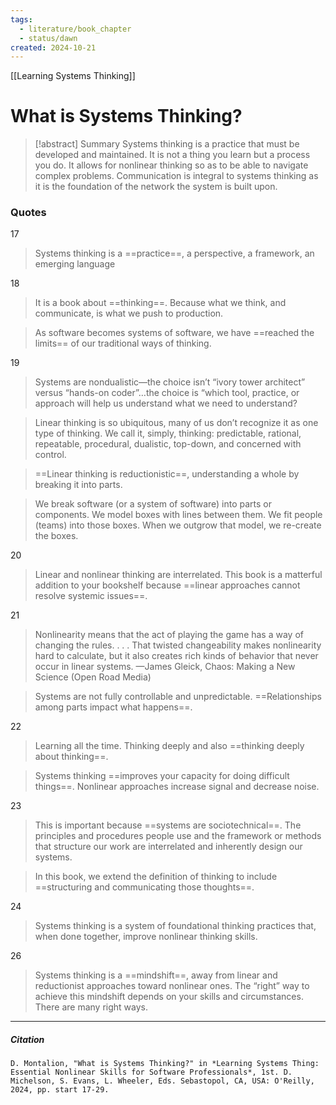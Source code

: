```yaml
---
tags:
  - literature/book_chapter
  - status/dawn
created: 2024-10-21
---
```

[[Learning Systems Thinking]]
# What is Systems Thinking?

> [!abstract] Summary
> Systems thinking is a practice that must be developed and maintained. It is not a thing you learn but a process you do. It allows for nonlinear thinking so as to be able to navigate complex problems. Communication is integral to systems thinking as it is the foundation of the network the system is built upon.
### Quotes

17
> Systems thinking is a ==practice==, a perspective, a framework, an emerging language

18
> It is a book about ==thinking==. Because what we think, and communicate, is what we push to production.

> As software becomes systems of software, we have ==reached the limits== of our traditional ways of thinking.

19
> Systems are nondualistic—the choice isn’t “ivory tower architect” versus “hands-on coder”…the choice is “which tool, practice, or approach will help us understand what we need to understand?

> Linear thinking is so ubiquitous, many of us don’t recognize it as one type of thinking. We call it, simply, thinking: predictable, rational, repeatable, procedural, dualistic, top-down, and concerned with control.

> ==Linear thinking is reductionistic==, understanding a whole by breaking it into parts.

> We break software (or a system of software) into parts or components. We model boxes with lines between them. We fit people (teams) into those boxes. When we outgrow that model, we re-create the boxes.

20
> Linear and nonlinear thinking are interrelated. This book is a matterful addition to your bookshelf because ==linear approaches cannot resolve systemic issues==.

21
> Nonlinearity means that the act of playing the game has a way of changing the rules. . . . That twisted changeability makes nonlinearity hard to calculate, but it also creates rich kinds of behavior that never occur in linear systems.
> —James Gleick, Chaos: Making a New Science (Open Road Media)

> Systems are not fully controllable and unpredictable. ==Relationships among parts impact what happens==.

22
> Learning all the time. Thinking deeply and also ==thinking deeply about thinking==.

> Systems thinking  ==improves your capacity for doing difficult things==.
> Nonlinear approaches increase signal and decrease noise.

23
> This is important because ==systems are sociotechnical==. The principles and procedures people use and the framework or methods that structure our work are interrelated and inherently design our systems.

> In this book, we extend the definition of thinking to include ==structuring and communicating those thoughts==. 

24
> Systems thinking is a system of foundational thinking practices that, when done together, improve nonlinear thinking skills.

26
> Systems thinking is a ==mindshift==, away from linear and reductionist approaches toward nonlinear ones. The “right” way to achieve this mindshift depends on your skills and circumstances. There are many right ways.

---
##### Citation

```
D. Montalion, "What is Systems Thinking?" in *Learning Systems Thing: Essential Nonlinear Skills for Software Professionals*, 1st. D. Michelson, S. Evans, L. Wheeler, Eds. Sebastopol, CA, USA: O'Reilly, 2024, pp. start 17-29.
```

